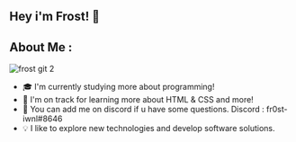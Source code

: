 ## Hey i'm Frost! 👋

## About Me :

![frost git 2](https://user-images.githubusercontent.com/119555371/204977553-d128f2a3-5711-448f-b1b1-1120a45018f1.gif)

* 🎓  I'm currently studying more about programming!
* 🌱  I'm on track for learning more about HTML & CSS and more!
* 💎  You can add me on discord if u have some questions. Discord : fr0st-iwnl#8646
* 💡  I like to explore new technologies and develop software solutions.

